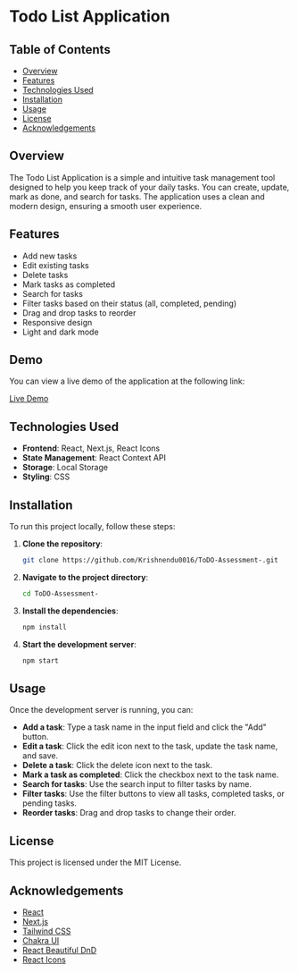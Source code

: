 # Todo List Application

## Table of Contents

- [Overview](#overview)
- [Features](#features)
- [Technologies Used](#technologies-used)
- [Installation](#installation)
- [Usage](#usage)
- [License](#license)
- [Acknowledgements](#acknowledgements)

## Overview

The Todo List Application is a simple and intuitive task management tool designed to help you keep track of your daily tasks. You can create, update, mark as done, and search for tasks. The application uses a clean and modern design, ensuring a smooth user experience.

## Features

- Add new tasks
- Edit existing tasks
- Delete tasks
- Mark tasks as completed
- Search for tasks
- Filter tasks based on their status (all, completed, pending)
- Drag and drop tasks to reorder
- Responsive design
- Light and dark mode
  
## Demo

You can view a live demo of the application at the following link:

[Live Demo](https://to-do-assessment.vercel.app/)
## Technologies Used

- **Frontend**: React, Next.js, React Icons
- **State Management**: React Context API
- **Storage**: Local Storage
- **Styling**: CSS

## Installation

To run this project locally, follow these steps:

1. **Clone the repository**:

    ```bash
    git clone https://github.com/Krishnendu0016/ToDO-Assessment-.git
    ```

2. **Navigate to the project directory**:

    ```bash
    cd ToDO-Assessment-
    ```

3. **Install the dependencies**:

    ```bash
    npm install
    ```

4. **Start the development server**:

    ```bash
    npm start
    ```

## Usage

Once the development server is running, you can:

- **Add a task**: Type a task name in the input field and click the "Add" button.
- **Edit a task**: Click the edit icon next to the task, update the task name, and save.
- **Delete a task**: Click the delete icon next to the task.
- **Mark a task as completed**: Click the checkbox next to the task name.
- **Search for tasks**: Use the search input to filter tasks by name.
- **Filter tasks**: Use the filter buttons to view all tasks, completed tasks, or pending tasks.
- **Reorder tasks**: Drag and drop tasks to change their order.

## License

This project is licensed under the MIT License.

## Acknowledgements

- [React](https://reactjs.org/)
- [Next.js](https://nextjs.org/)
- [Tailwind CSS](https://tailwindcss.com/)
- [Chakra UI](https://chakra-ui.com/)
- [React Beautiful DnD](https://github.com/atlassian/react-beautiful-dnd)
- [React Icons](https://react-icons.github.io/react-icons/)

